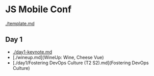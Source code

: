 # JS Mobile Conf

[./template.md](template)

## Day 1

- [./day1-keynote.md](Keynote)
- [./wineup.md](WineUp: Wine, Cheese Vue)
- [./day1/Fostering DevOps Culture (T2 S2).md](Fostering DevOps Culture)
